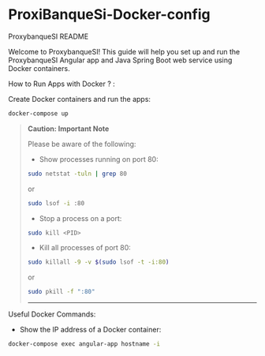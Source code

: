 # ProxiBanqueSi-Docker-config

ProxybanqueSI README

Welcome to ProxybanqueSI! This guide will help you set up and run the ProxybanqueSI Angular app and Java Spring Boot web service using Docker containers.

How to Run Apps with Docker ? :

Create Docker containers and run the apps:
```bash
docker-compose up
```
> **Caution: Important Note**
>
> Please be aware of the following:
>
>- Show processes running on port 80:
>
>```bash
>sudo netstat -tuln | grep 80
>```
>or
>
>```bash
>sudo lsof -i :80
>```
>
>- Stop a process on a port:
>```bash
>sudo kill <PID>
>```
>
>- Kill all processes of port 80:
>```bash
>sudo killall -9 -v $(sudo lsof -t -i:80)
>```
>
>or
>
>```bash
>sudo pkill -f ":80"
>```
>***
>

Useful Docker Commands:

- Show the IP address of a Docker container:
```bash
docker-compose exec angular-app hostname -i
```